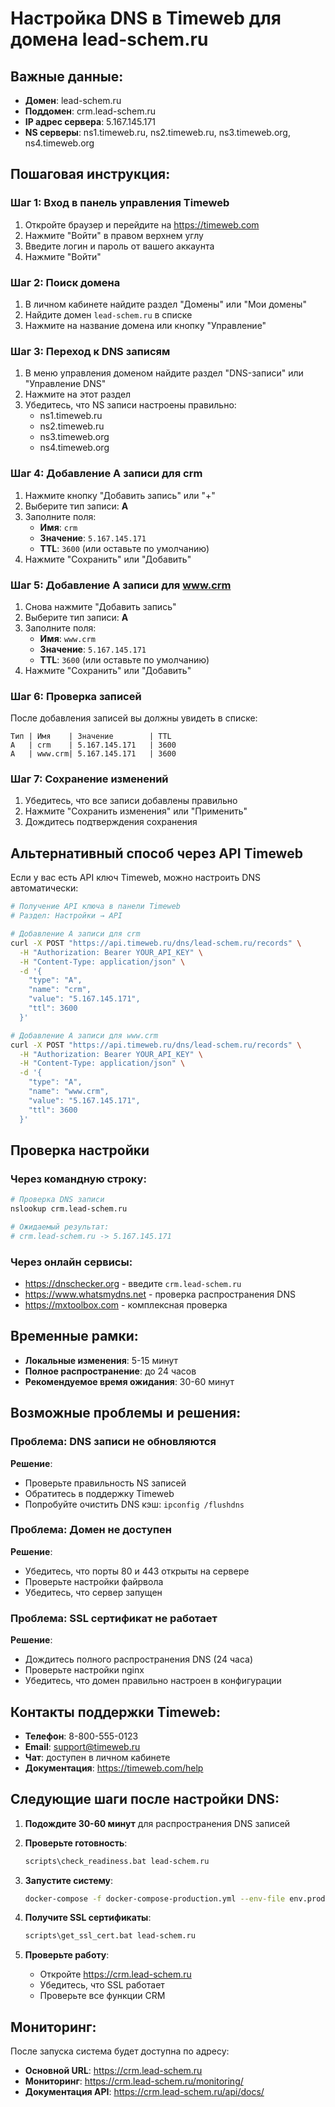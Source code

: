 # Настройка DNS в Timeweb для домена lead-schem.ru

## Важные данные:
- **Домен**: lead-schem.ru
- **Поддомен**: crm.lead-schem.ru
- **IP адрес сервера**: 5.167.145.171
- **NS серверы**: ns1.timeweb.ru, ns2.timeweb.ru, ns3.timeweb.org, ns4.timeweb.org

## Пошаговая инструкция:

### Шаг 1: Вход в панель управления Timeweb
1. Откройте браузер и перейдите на https://timeweb.com
2. Нажмите "Войти" в правом верхнем углу
3. Введите логин и пароль от вашего аккаунта
4. Нажмите "Войти"

### Шаг 2: Поиск домена
1. В личном кабинете найдите раздел "Домены" или "Мои домены"
2. Найдите домен `lead-schem.ru` в списке
3. Нажмите на название домена или кнопку "Управление"

### Шаг 3: Переход к DNS записям
1. В меню управления доменом найдите раздел "DNS-записи" или "Управление DNS"
2. Нажмите на этот раздел
3. Убедитесь, что NS записи настроены правильно:
   - ns1.timeweb.ru
   - ns2.timeweb.ru
   - ns3.timeweb.org
   - ns4.timeweb.org

### Шаг 4: Добавление A записи для crm
1. Нажмите кнопку "Добавить запись" или "+"
2. Выберите тип записи: **A**
3. Заполните поля:
   - **Имя**: `crm`
   - **Значение**: `5.167.145.171`
   - **TTL**: `3600` (или оставьте по умолчанию)
4. Нажмите "Сохранить" или "Добавить"

### Шаг 5: Добавление A записи для www.crm
1. Снова нажмите "Добавить запись"
2. Выберите тип записи: **A**
3. Заполните поля:
   - **Имя**: `www.crm`
   - **Значение**: `5.167.145.171`
   - **TTL**: `3600` (или оставьте по умолчанию)
4. Нажмите "Сохранить" или "Добавить"

### Шаг 6: Проверка записей
После добавления записей вы должны увидеть в списке:
```
Тип | Имя    | Значение        | TTL
A   | crm    | 5.167.145.171   | 3600
A   | www.crm| 5.167.145.171   | 3600
```

### Шаг 7: Сохранение изменений
1. Убедитесь, что все записи добавлены правильно
2. Нажмите "Сохранить изменения" или "Применить"
3. Дождитесь подтверждения сохранения

## Альтернативный способ через API Timeweb

Если у вас есть API ключ Timeweb, можно настроить DNS автоматически:

```bash
# Получение API ключа в панели Timeweb
# Раздел: Настройки → API

# Добавление A записи для crm
curl -X POST "https://api.timeweb.ru/dns/lead-schem.ru/records" \
  -H "Authorization: Bearer YOUR_API_KEY" \
  -H "Content-Type: application/json" \
  -d '{
    "type": "A",
    "name": "crm",
    "value": "5.167.145.171",
    "ttl": 3600
  }'

# Добавление A записи для www.crm
curl -X POST "https://api.timeweb.ru/dns/lead-schem.ru/records" \
  -H "Authorization: Bearer YOUR_API_KEY" \
  -H "Content-Type: application/json" \
  -d '{
    "type": "A",
    "name": "www.crm",
    "value": "5.167.145.171",
    "ttl": 3600
  }'
```

## Проверка настройки

### Через командную строку:
```bash
# Проверка DNS записи
nslookup crm.lead-schem.ru

# Ожидаемый результат:
# crm.lead-schem.ru -> 5.167.145.171
```

### Через онлайн сервисы:
- https://dnschecker.org - введите `crm.lead-schem.ru`
- https://www.whatsmydns.net - проверка распространения DNS
- https://mxtoolbox.com - комплексная проверка

## Временные рамки:
- **Локальные изменения**: 5-15 минут
- **Полное распространение**: до 24 часов
- **Рекомендуемое время ожидания**: 30-60 минут

## Возможные проблемы и решения:

### Проблема: DNS записи не обновляются
**Решение**: 
- Проверьте правильность NS записей
- Обратитесь в поддержку Timeweb
- Попробуйте очистить DNS кэш: `ipconfig /flushdns`

### Проблема: Домен не доступен
**Решение**:
- Убедитесь, что порты 80 и 443 открыты на сервере
- Проверьте настройки файрвола
- Убедитесь, что сервер запущен

### Проблема: SSL сертификат не работает
**Решение**:
- Дождитесь полного распространения DNS (24 часа)
- Проверьте настройки nginx
- Убедитесь, что домен правильно настроен в конфигурации

## Контакты поддержки Timeweb:
- **Телефон**: 8-800-555-0123
- **Email**: support@timeweb.ru
- **Чат**: доступен в личном кабинете
- **Документация**: https://timeweb.com/help

## Следующие шаги после настройки DNS:

1. **Подождите 30-60 минут** для распространения DNS записей

2. **Проверьте готовность**:
   ```bash
   scripts\check_readiness.bat lead-schem.ru
   ```

3. **Запустите систему**:
   ```bash
   docker-compose -f docker-compose-production.yml --env-file env.production up -d
   ```

4. **Получите SSL сертификаты**:
   ```bash
   scripts\get_ssl_cert.bat lead-schem.ru
   ```

5. **Проверьте работу**:
   - Откройте https://crm.lead-schem.ru
   - Убедитесь, что SSL работает
   - Проверьте все функции CRM

## Мониторинг:
После запуска система будет доступна по адресу:
- **Основной URL**: https://crm.lead-schem.ru
- **Мониторинг**: https://crm.lead-schem.ru/monitoring/
- **Документация API**: https://crm.lead-schem.ru/api/docs/ 